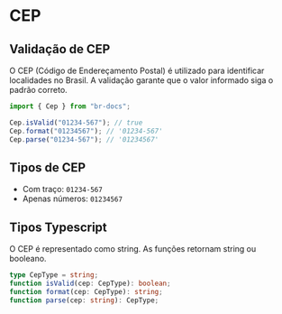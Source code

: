 # CEP

## Validação de CEP

O CEP (Código de Endereçamento Postal) é utilizado para identificar localidades no Brasil. A validação garante que o valor informado siga o padrão correto.

```typescript
import { Cep } from "br-docs";

Cep.isValid("01234-567"); // true
Cep.format("01234567"); // '01234-567'
Cep.parse("01234-567"); // '01234567'
```

## Tipos de CEP

- Com traço: `01234-567`
- Apenas números: `01234567`

## Tipos Typescript

O CEP é representado como string. As funções retornam string ou booleano.

```typescript
type CepType = string;
function isValid(cep: CepType): boolean;
function format(cep: CepType): string;
function parse(cep: string): CepType;
```
